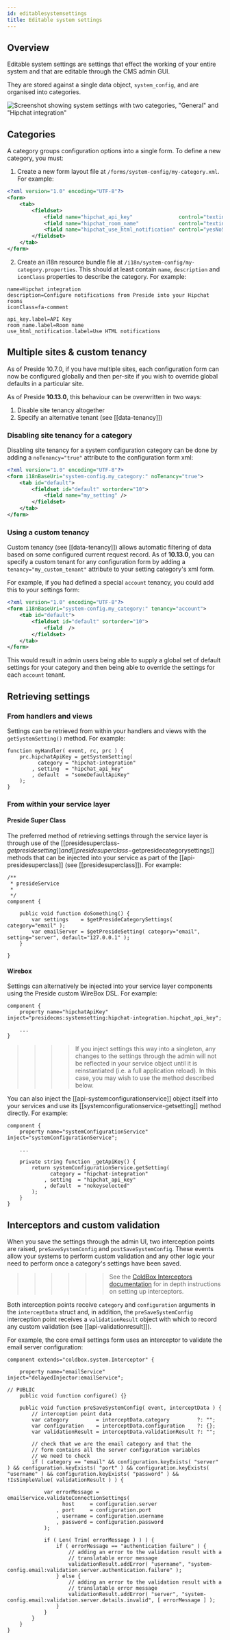 ```yaml
---
id: editablesystemsettings
title: Editable system settings
---
```


## Overview

Editable system settings are settings that effect the working of your entire system and that are editable through the CMS admin GUI.

They are stored against a single data object, `system_config`, and are organised into categories.

![Screenshot showing system settings with two categories, "General" and "Hipchat integration"](images/screenshots/system_settings_menu.png)


## Categories

A category groups configuration options into a single form. To define a new category, you must:

1. Create a new form layout file at `/forms/system-config/my-category.xml`. For example:

```xml
<?xml version="1.0" encoding="UTF-8"?>
<form>
    <tab>
        <fieldset>
            <field name="hipchat_api_key"               control="textinput"   required="true" label="system-config.hipchat-settings:api_key.label" maxLength="50" />
            <field name="hipchat_room_name"             control="textinput"   required="true" label="system-config.hipchat-settings:room_name.label" maxLength="50" />
            <field name="hipchat_use_html_notification" control="yesNoSwitch" required="true" label="system-config.hipchat-settings:use_html_notification.label" />
        </fieldset>
    </tab>
</form>
```

2. Create an i18n resource bundle file at `/i18n/system-config/my-category.properties`. This should at least contain `name`, `description` and `iconClass` properties to describe the category. For example:

```properties
name=Hipchat integration
description=Configure notifications from Preside into your Hipchat rooms
iconClass=fa-comment

api_key.label=API Key
room_name.label=Room name
use_html_notification.label=Use HTML notifications
```

## Multiple sites & custom tenancy

As of Preside 10.7.0, if you have multiple sites, each configuration form can now be configured globally and then per-site if you wish to override global defaults in a particular site.

As of Preside **10.13.0**, this behaviour can be overwritten in two ways:

1. Disable site tenancy altogether
2. Specify an alternative tenant (see [[data-tenancy]])

### Disabling site tenancy for a category

Disabling site tenancy for a system configuration category can be done by adding a `noTenancy="true"` attribute to the configuration form xml:

```xml
<?xml version="1.0" encoding="UTF-8"?>
<form i18nBaseUri="system-config.my_category:" noTenancy="true">
    <tab id="default">
        <fieldset id="default" sortorder="10">
            <field name="my_setting" />
        </fieldset>
    </tab>
</form>
```

### Using a custom tenancy

Custom tenancy (see [[data-tenancy]]) allows automatic filtering of data based on some configured current request record. As of **10.13.0**, you can specify a custom tenant for any configuration form by adding a `tenancy="my_custom_tenant"` attribute to your setting category's xml form.

For example, if you had defined a special `account` tenancy, you could add this to your settings form:

```xml
<?xml version="1.0" encoding="UTF-8"?>
<form i18nBaseUri="system-config.my_category:" tenancy="account">
    <tab id="default">
        <fieldset id="default" sortorder="10">
            <field  />
        </fieldset>
    </tab>
</form>
```

This would result in admin users being able to supply a global set of default settings for your category and then being able to override the settings for each `account` tenant.
## Retrieving settings

### From handlers and views

Settings can be retrieved from within your handlers and views with the `getSystemSetting()` method. For example:

```luceescript
function myHandler( event, rc, prc ) {
    prc.hipchatApiKey = getSystemSetting(
          category = "hipchat-integration"
        , setting  = "hipchat_api_key"
        , default  = "someDefaultApiKey"
    );
}
```

### From within your service layer

#### Preside Super Class

The preferred method of retrieving settings through the service layer is through use of the [[presidesuperclass-$getpresidesetting]] and [[presidesuperclass-$getpresidecategorysettings]] methods that can be injected into your service as part of the [[api-presidesuperclass]] (see [[presidesuperclass]]). For example:

```luceescript
/**
 * presideService
 *
 */
component {

    public void function doSomething() {
        var settings    = $getPresideCategorySettings( category="email" );
        var emailServer = $getPresideSetting( category="email", setting="server", default="127.0.0.1" );
    }

}
```

#### Wirebox

Settings can alternatively be injected into your service layer components using the Preside custom WireBox DSL. For example:

```luceescript
component {
    property name="hipchatApiKey" inject="presidecms:systemsetting:hipchat-integration.hipchat_api_key";

    ...
}
```

>>>> If you inject settings this way into a singleton, any changes to the settings through the admin will not be reflected in your service object until it is reinstantiated (i.e. a full application reload). In this case, you may wish to use the method described below.

You can also inject the [[api-systemconfigurationservice]] object itself into your services and use its [[systemconfigurationservice-getsetting]] method directly. For example:

```luceescript
component {
    property name="systemConfigurationService" inject="systemConfigurationService";

    ...

    private string function _getApiKey() {
        return systemConfigurationService.getSetting(
              category = "hipchat-integration"
            , setting  = "hipchat_api_key"
            , default  = "nokeyselected"
        );
    }
}
```

## Interceptors and custom validation

When you save the settings through the admin UI, two interception points are raised, `preSaveSystemConfig` and `postSaveSystemConfig`. These events allow your systems to perform custom validation and any other logic your need to perform once a category's settings have been saved.

>>>>>> See the [ColdBox Interceptors documentation](http://wiki.coldbox.org/wiki/Interceptors.cfm) for in depth instructions on setting up interceptors.

Both interception points receive `category` and `configuration` arguments in the `interceptData` struct and, in addition, the `preSaveSystemConfig` interception point receives a `validationResult` object with which to record any custom validation (see [[api-validationresult]]).

For example, the core email settings form uses an interceptor to validate the email server configuration:

```luceescript
component extends="coldbox.system.Interceptor" {

    property name="emailService" inject="delayedInjector:emailService";

// PUBLIC
    public void function configure() {}

    public void function preSaveSystemConfig( event, interceptData ) {
        // interception point data
        var category         = interceptData.category         ?: "";
        var configuration    = interceptData.configuration    ?: {};
        var validationResult = interceptData.validationResult ?: "";

        // check that we are the email category and that the
        // form contains all the server configuration variables
        // we need to check
        if ( category == "email" && configuration.keyExists( "server" ) && configuration.keyExists( "port" ) && configuration.keyExists( "username" ) && configuration.keyExists( "password" ) && !IsSimpleValue( validationResult ) ) {

            var errorMessage = emailService.validateConnectionSettings(
                  host     = configuration.server
                , port     = configuration.port
                , username = configuration.username
                , password = configuration.password
            );

            if ( Len( Trim( errorMessage ) ) ) {
                if ( errorMessage == "authentication failure" ) {
                    // adding an error to the validation result with a
                    // translatable error message
                    validationResult.addError( "username", "system-config.email:validation.server.authentication.failure" );
                } else {
                    // adding an error to the validation result with a
                    // translatable error message
                    validationResult.addError( "server", "system-config.email:validation.server.details.invalid", [ errorMessage ] );
                }
            }
        }
    }
}
```